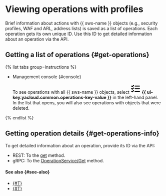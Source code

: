 # Viewing operations with profiles

Brief information about actions with {{ sws-name }} objects (e.g., security profiles, WAF and ARL, address lists) is saved as a list of operations. Each operation gets its own unique ID. Use this ID to get detailed information about an operation via the API.

## Getting a list of operations {#get-operations}

{% list tabs group=instructions %}

- Management console {#console}

  To see operations with all {{ sws-name }} objects, select ![image](../../_assets/console-icons/list-check.svg) **{{ ui-key.yacloud.common.operations-key-value }}** in the left-hand panel. In the list that opens, you will also see operations with objects that were deleted.

{% endlist %}

## Getting operation details {#get-operations-info}

To get detailed information about an operation, provide its ID via the API:

* REST: To the [get](../api-ref/Operation/get.md) method.
* gRPC: To the [OperationService/Get](../api-ref/grpc/Operation/get.md) method.

#### See also {#see-also}

* [{#T}](./profile-get.md)
* [{#T}](../../api-design-guide/concepts/about-async.md)